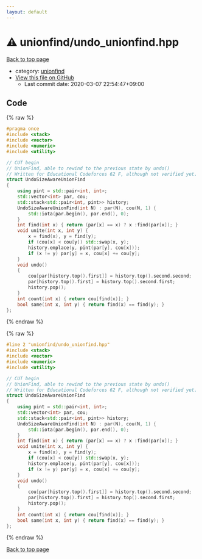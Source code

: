 ```yaml
---
layout: default
---
```


<!-- mathjax config similar to math.stackexchange -->
<script type="text/javascript" async
  src="https://cdnjs.cloudflare.com/ajax/libs/mathjax/2.7.5/MathJax.js?config=TeX-MML-AM_CHTML">
</script>
<script type="text/x-mathjax-config">
  MathJax.Hub.Config({
    TeX: { equationNumbers: { autoNumber: "AMS" }},
    tex2jax: {
      inlineMath: [ ['$','$'] ],
      processEscapes: true
    },
    "HTML-CSS": { matchFontHeight: false },
    displayAlign: "left",
    displayIndent: "2em"
  });
</script>

<script type="text/javascript" src="https://cdnjs.cloudflare.com/ajax/libs/jquery/3.4.1/jquery.min.js"></script>
<script src="https://cdn.jsdelivr.net/npm/jquery-balloon-js@1.1.2/jquery.balloon.min.js" integrity="sha256-ZEYs9VrgAeNuPvs15E39OsyOJaIkXEEt10fzxJ20+2I=" crossorigin="anonymous"></script>
<script type="text/javascript" src="../../assets/js/copy-button.js"></script>
<link rel="stylesheet" href="../../assets/css/copy-button.css" />


# :warning: unionfind/undo_unionfind.hpp

<a href="../../index.html">Back to top page</a>

* category: <a href="../../index.html#05779a67d348d10b6c575a1ac0d9b972">unionfind</a>
* <a href="{{ site.github.repository_url }}/blob/master/unionfind/undo_unionfind.hpp">View this file on GitHub</a>
    - Last commit date: 2020-03-07 22:54:47+09:00




## Code

<a id="unbundled"></a>
{% raw %}
```cpp
#pragma once 
#include <stack>
#include <vector>
#include <numeric>
#include <utility>

// CUT begin
// UnionFind, able to rewind to the previous state by undo()
// Written for Educational Codeforces 62 F, although not verified yet.
struct UndoSizeAwareUnionFind
{
    using pint = std::pair<int, int>;
    std::vector<int> par, cou;
    std::stack<std::pair<int, pint>> history;
    UndoSizeAwareUnionFind(int N) : par(N), cou(N, 1) {
        std::iota(par.begin(), par.end(), 0);
    }
    int find(int x) { return (par[x] == x) ? x :find(par[x]); }
    void unite(int x, int y) {
        x = find(x), y = find(y);
        if (cou[x] < cou[y]) std::swap(x, y);
        history.emplace(y, pint(par[y], cou[x]));
        if (x != y) par[y] = x, cou[x] += cou[y];
    }
    void undo()
    {
        cou[par[history.top().first]] = history.top().second.second;
        par[history.top().first] = history.top().second.first;
        history.pop();
    }
    int count(int x) { return cou[find(x)]; }
    bool same(int x, int y) { return find(x) == find(y); }
};

```
{% endraw %}

<a id="bundled"></a>
{% raw %}
```cpp
#line 2 "unionfind/undo_unionfind.hpp"
#include <stack>
#include <vector>
#include <numeric>
#include <utility>

// CUT begin
// UnionFind, able to rewind to the previous state by undo()
// Written for Educational Codeforces 62 F, although not verified yet.
struct UndoSizeAwareUnionFind
{
    using pint = std::pair<int, int>;
    std::vector<int> par, cou;
    std::stack<std::pair<int, pint>> history;
    UndoSizeAwareUnionFind(int N) : par(N), cou(N, 1) {
        std::iota(par.begin(), par.end(), 0);
    }
    int find(int x) { return (par[x] == x) ? x :find(par[x]); }
    void unite(int x, int y) {
        x = find(x), y = find(y);
        if (cou[x] < cou[y]) std::swap(x, y);
        history.emplace(y, pint(par[y], cou[x]));
        if (x != y) par[y] = x, cou[x] += cou[y];
    }
    void undo()
    {
        cou[par[history.top().first]] = history.top().second.second;
        par[history.top().first] = history.top().second.first;
        history.pop();
    }
    int count(int x) { return cou[find(x)]; }
    bool same(int x, int y) { return find(x) == find(y); }
};

```
{% endraw %}

<a href="../../index.html">Back to top page</a>

